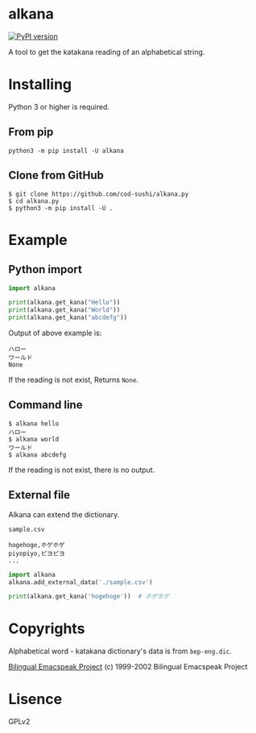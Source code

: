 # alkana
[![PyPI version](https://badge.fury.io/py/alkana.py.svg)](https://badge.fury.io/py/alkana)

A tool to get the katakana reading of an alphabetical string.

# Installing
Python 3 or higher is required.

## From pip
```
python3 -m pip install -U alkana
```

## Clone from GitHub
```
$ git clone https://github.com/cod-sushi/alkana.py
$ cd alkana.py
$ python3 -m pip install -U .
```

# Example
## Python import
```python
import alkana

print(alkana.get_kana("Hello"))
print(alkana.get_kana("World"))
print(alkana.get_kana("abcdefg"))
```
Output of above example is:
```
ハロー
ワールド
None
```
If the reading is not exist, Returns `None`.

## Command line
```shell
$ alkana hello
ハロー
$ alkana world
ワールド
$ alkana abcdefg
```
If the reading is not exist, there is no output.

## External file

Alkana can extend the dictionary.

`sample.csv`
```
hogehoge,ホゲホゲ
piyopiyo,ピヨピヨ
...
```

```python
import alkana
alkana.add_external_data('./sample.csv')

print(alkana.get_kana('hogehoge'))  # ホゲホゲ
```

# Copyrights
Alphabetical word - katakana dictionary's data is from `bep-eng.dic`.

[Bilingual Emacspeak Project](http://www.argv.org/bep/)
(c) 1999-2002 Bilingual Emacspeak Project

# Lisence
GPLv2
